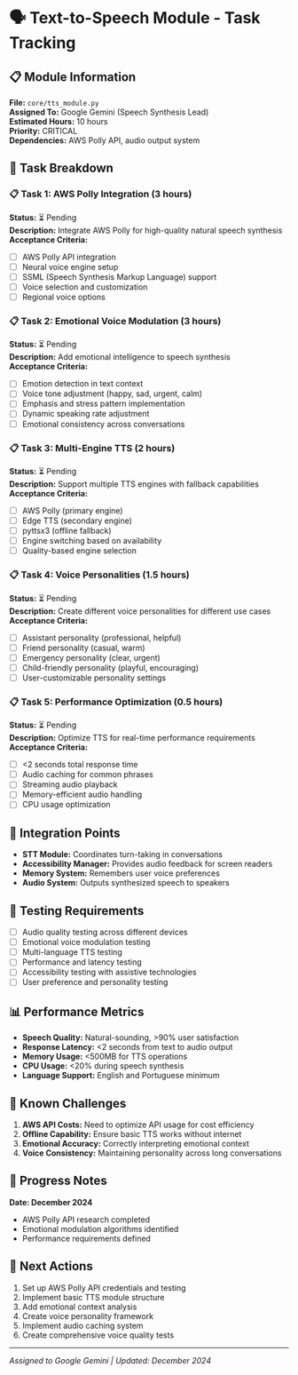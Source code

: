 # 🗣️ Text-to-Speech Module - Task Tracking

## 📋 Module Information
**File:** `core/tts_module.py`  
**Assigned To:** Google Gemini (Speech Synthesis Lead)  
**Estimated Hours:** 10 hours  
**Priority:** CRITICAL  
**Dependencies:** AWS Polly API, audio output system  

## 🎯 Task Breakdown

### 📋 **Task 1: AWS Polly Integration** (3 hours)
**Status:** ⏳ Pending  
**Description:** Integrate AWS Polly for high-quality natural speech synthesis  
**Acceptance Criteria:**
- [ ] AWS Polly API integration
- [ ] Neural voice engine setup
- [ ] SSML (Speech Synthesis Markup Language) support
- [ ] Voice selection and customization
- [ ] Regional voice options

### 📋 **Task 2: Emotional Voice Modulation** (3 hours)
**Status:** ⏳ Pending  
**Description:** Add emotional intelligence to speech synthesis  
**Acceptance Criteria:**
- [ ] Emotion detection in text context
- [ ] Voice tone adjustment (happy, sad, urgent, calm)
- [ ] Emphasis and stress pattern implementation
- [ ] Dynamic speaking rate adjustment
- [ ] Emotional consistency across conversations

### 📋 **Task 3: Multi-Engine TTS** (2 hours)
**Status:** ⏳ Pending  
**Description:** Support multiple TTS engines with fallback capabilities  
**Acceptance Criteria:**
- [ ] AWS Polly (primary engine)
- [ ] Edge TTS (secondary engine)
- [ ] pyttsx3 (offline fallback)
- [ ] Engine switching based on availability
- [ ] Quality-based engine selection

### 📋 **Task 4: Voice Personalities** (1.5 hours)
**Status:** ⏳ Pending  
**Description:** Create different voice personalities for different use cases  
**Acceptance Criteria:**
- [ ] Assistant personality (professional, helpful)
- [ ] Friend personality (casual, warm)
- [ ] Emergency personality (clear, urgent)
- [ ] Child-friendly personality (playful, encouraging)
- [ ] User-customizable personality settings

### 📋 **Task 5: Performance Optimization** (0.5 hours)
**Status:** ⏳ Pending  
**Description:** Optimize TTS for real-time performance requirements  
**Acceptance Criteria:**
- [ ] <2 seconds total response time
- [ ] Audio caching for common phrases
- [ ] Streaming audio playback
- [ ] Memory-efficient audio handling
- [ ] CPU usage optimization

## 🔗 Integration Points
- **STT Module:** Coordinates turn-taking in conversations
- **Accessibility Manager:** Provides audio feedback for screen readers
- **Memory System:** Remembers user voice preferences
- **Audio System:** Outputs synthesized speech to speakers

## 🧪 Testing Requirements
- [ ] Audio quality testing across different devices
- [ ] Emotional voice modulation testing
- [ ] Multi-language TTS testing
- [ ] Performance and latency testing
- [ ] Accessibility testing with assistive technologies
- [ ] User preference and personality testing

## 📊 Performance Metrics
- **Speech Quality:** Natural-sounding, >90% user satisfaction
- **Response Latency:** <2 seconds from text to audio output
- **Memory Usage:** <500MB for TTS operations
- **CPU Usage:** <20% during speech synthesis
- **Language Support:** English and Portuguese minimum

## 🚨 Known Challenges
1. **AWS API Costs:** Need to optimize API usage for cost efficiency
2. **Offline Capability:** Ensure basic TTS works without internet
3. **Emotional Accuracy:** Correctly interpreting emotional context
4. **Voice Consistency:** Maintaining personality across long conversations

## 📝 Progress Notes
**Date: December 2024**
- AWS Polly API research completed
- Emotional modulation algorithms identified
- Performance requirements defined

## 🔄 Next Actions
1. Set up AWS Polly API credentials and testing
2. Implement basic TTS module structure
3. Add emotional context analysis
4. Create voice personality framework
5. Implement audio caching system
6. Create comprehensive voice quality tests

---

*Assigned to Google Gemini | Updated: December 2024*